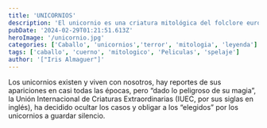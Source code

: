 ```yaml
---
title: 'UNICORNIOS'
description: 'El unicornio es una criatura mitológica del folclore europeo representada habitualmente como un caballo blanco con patas de antílope, ojos y pelo de cabra y un cuerno en la frente.'
pubDate: '2024-02-29T01:21:51.613Z'
heroImage: '/unicornio.jpg'
categories: ['Caballo', 'unicornios','terror', 'mitologia', 'leyenda']
tags: ['caballo', 'cuerno', 'mitologico', 'Peliculas', 'spelaje']
author: '["Iris Almaguer"]'
---
```


Los unicornios existen y viven con nosotros, hay reportes de sus apariciones en casi todas las épocas, pero “dado lo peligroso de su magia”, la Unión Internacional de Criaturas Extraordinarias (IUEC, por sus siglas en inglés), ha decidido ocultar los casos y obligar a los “elegidos” por los unicornios a guardar silencio.